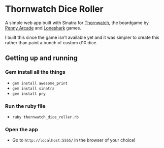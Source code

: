 # Thornwatch Dice Roller
A simple web app built with Sinatra for [Thornwatch](https://www.kickstarter.com/projects/loneshark/thornwatch), the boardgame by [Penny Arcade](https://www.penny-arcade.com/) and [Loneshark](http://lonesharkgames.com/2016/09/14/launch-of-thornwatch/) games.

I built this since the game isn't available yet and it was simpler to create this rather than paint a bunch of custom d10 dice.

<!-- I added this to your readme.md primarily for myself to remember. I had to ask my husband for help with getting this started (since I have never personally used sinatra before) If you never plan on colaborating or making this open source, then you really don't need this. Otherwise, really nice to have a setup section (even if it seems super simple and obvious.)-->
## Getting up and running

### Gem install all the things
- `gem install awesome_print`
- `gem install sinatra`
- `gem install pry`

### Run the ruby file
- `ruby thornwatch_dice_roller.rb`

### Open the app
- Go to `http://localhost:5555/` in the browser of your choice!

